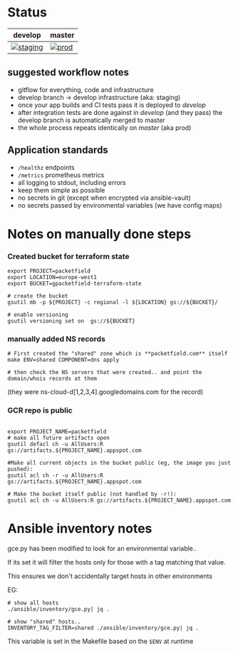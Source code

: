 # Status


| develop | master |
|---|---|
| [![staging](https://drone.packetfield.com/api/badges/packetfield/infra-core/status.svg?branch=develop)](https://drone.packetfield.com/packetfield/infra-core) | [![prod](https://drone.packetfield.com/api/badges/packetfield/infra-core/status.svg?branch=master)](https://drone.packetfield.com/packetfield/infra-core) |


## suggested workflow notes
- gitflow for everything, code and infrastructure
- develop branch -> develop infrastructure (aka: staging)
- once your app builds and CI tests pass it is deployed to *develop*
- after integration tests are done against in *develop* (and they pass) the develop branch is automatically merged to master
- the whole process repeats identically on *master* (aka prod)

## Application standards

- `/healthz` endpoints
- `/metrics` prometheus metrics
- all logging to stdout, including errors
- keep them simple as possible
- no secrets in git (except when encrypted via ansible-vault)
- no secrets passed by environmental variables (we have config maps)

# Notes on manually done steps

### Created bucket for terraform state

```
export PROJECT=packetfield
export LOCATION=europe-west1
export BUCKET=gpacketfield-terraform-state

# create the bucket
gsutil mb -p ${PROJECT} -c regional -l ${LOCATION} gs://${BUCKET}/

# enable versioning
gsutil versioning set on  gs://${BUCKET}
```

### manually added NS records

```
# First created the "shared" zone which is **packetfield.com** itself
make ENV=shared COMPONENT=dns apply

# then check the NS servers that were created.. and point the domain/whois records at them
```
(they were ns-cloud-d[1,2,3,4].googledomains.com for the record)


### GCR repo is public

```

export PROJECT_NAME=packetfield
# make all future artifacts open
gsutil defacl ch -u AllUsers:R gs://artifacts.${PROJECT_NAME}.appspot.com

#Make all current objects in the bucket public (eg, the image you just pushed):
gsutil acl ch -r -u AllUsers:R gs://artifacts.${PROJECT_NAME}.appspot.com

# Make the bucket itself public (not handled by -r!):
gsutil acl ch -u AllUsers:R gs://artifacts.${PROJECT_NAME}.appspot.com
```


# Ansible inventory notes

gce.py has been modified to look for an environmental variable..

If its set it will filter the hosts only for those with a tag matching that value.

This ensures we don't accidentally target hosts in other environments

EG:

```
# show all hosts
./ansible/inventory/gce.py| jq .

# show "shared" hosts..
INVENTORY_TAG_FILTER=shared ./ansible/inventory/gce.py| jq .

```

This variable is set in the Makefile based on the `$ENV` at runtime
